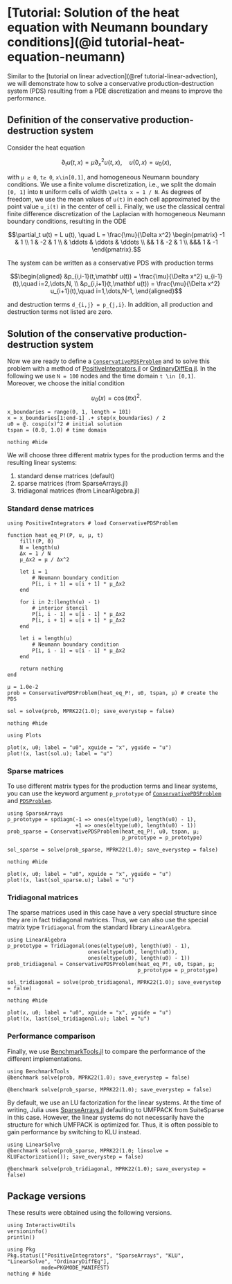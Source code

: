 # [Tutorial: Solution of the heat equation with Neumann boundary conditions](@id tutorial-heat-equation-neumann)

Similar to the
[tutorial on linear advection](@ref tutorial-linear-advection),
we will demonstrate how to solve a conservative production-destruction
system (PDS) resulting from a PDE discretization and means to improve
the performance.


## Definition of the conservative production-destruction system

Consider the heat equation
```math
\partial_t u(t,x) = \mu \partial_x^2 u(t,x),\quad u(0,x)=u_0(x),
```

with ``μ ≥ 0``, ``t≥ 0``, ``x\in[0,1]``, and homogeneous Neumann boundary conditions.
We use a finite volume discretization, i.e., we split the domain ``[0, 1]`` into
``N`` uniform cells of width ``\Delta x = 1 / N``. As degrees of freedom, we use
the mean values of ``u(t)`` in each cell approximated by the point value ``u_i(t)``
in the center of cell ``i``. Finally, we use the classical central finite difference
discretization of the Laplacian with homogeneous Neumann boundary conditions,
resulting in the ODE

```math
\partial_t u(t) = L u(t),
\quad
L = \frac{\mu}{\Delta x^2} \begin{pmatrix}
    -1 & 1 \\
    1 & -2 & 1 \\
    & \ddots & \ddots & \ddots \\
    && 1 & -2 & 1 \\
    &&& 1 & -1
\end{pmatrix}.
```

The system can be written as a conservative PDS with production terms

```math
\begin{aligned}
&p_{i,i-1}(t,\mathbf u(t)) = \frac{\mu}{\Delta x^2} u_{i-1}(t),\quad i=2,\dots,N, \\
&p_{i,i+1}(t,\mathbf u(t)) = \frac{\mu}{\Delta x^2} u_{i+1}(t),\quad i=1,\dots,N-1,
\end{aligned}
```

and destruction terms ``d_{i,j} = p_{j,i}``. In addition, all production and destruction terms not listed are zero.


## Solution of the conservative production-destruction system

Now we are ready to define a [`ConservativePDSProblem`](@ref) and to solve this
problem with a method of
[PositiveIntegrators.jl](https://github.com/SKopecz/PositiveIntegrators.jl) or
[OrdinaryDiffEq.jl](https://docs.sciml.ai/OrdinaryDiffEq/stable/).
In the following we use ``N = 100`` nodes and the time domain ``t \in [0,1]``.
Moreover, we choose the initial condition
```math
u_0(x) = \cos(\pi x)^2.
```

```@example HeatEquationNeumann
x_boundaries = range(0, 1, length = 101)
x = x_boundaries[1:end-1] .+ step(x_boundaries) / 2
u0 = @. cospi(x)^2 # initial solution
tspan = (0.0, 1.0) # time domain

nothing #hide
```

We will choose three different matrix types for the production terms and
the resulting linear systems:

1. standard dense matrices (default)
2. sparse matrices (from SparseArrays.jl)
3. tridiagonal matrices (from LinearAlgebra.jl)


### Standard dense matrices

```@example HeatEquationNeumann
using PositiveIntegrators # load ConservativePDSProblem

function heat_eq_P!(P, u, μ, t)
    fill!(P, 0)
    N = length(u)
    Δx = 1 / N
    μ_Δx2 = μ / Δx^2

    let i = 1
        # Neumann boundary condition
        P[i, i + 1] = u[i + 1] * μ_Δx2
    end

    for i in 2:(length(u) - 1)
        # interior stencil
        P[i, i - 1] = u[i - 1] * μ_Δx2
        P[i, i + 1] = u[i + 1] * μ_Δx2
    end

    let i = length(u)
        # Neumann boundary condition
        P[i, i - 1] = u[i - 1] * μ_Δx2
    end

    return nothing
end

μ = 1.0e-2
prob = ConservativePDSProblem(heat_eq_P!, u0, tspan, μ) # create the PDS

sol = solve(prob, MPRK22(1.0); save_everystep = false)

nothing #hide
```

```@example HeatEquationNeumann
using Plots

plot(x, u0; label = "u0", xguide = "x", yguide = "u")
plot!(x, last(sol.u); label = "u")
```


### Sparse matrices

To use different matrix types for the production terms and linear systems,
you can use the keyword argument `p_prototype` of
[`ConservativePDSProblem`](@ref) and [`PDSProblem`](@ref).

```@example HeatEquationNeumann
using SparseArrays
p_prototype = spdiagm(-1 => ones(eltype(u0), length(u0) - 1),
                      +1 => ones(eltype(u0), length(u0) - 1))
prob_sparse = ConservativePDSProblem(heat_eq_P!, u0, tspan, μ;
                                     p_prototype = p_prototype)

sol_sparse = solve(prob_sparse, MPRK22(1.0); save_everystep = false)

nothing #hide
```

```@example HeatEquationNeumann
plot(x, u0; label = "u0", xguide = "x", yguide = "u")
plot!(x, last(sol_sparse.u); label = "u")
```


### Tridiagonal matrices

The sparse matrices used in this case have a very special structure
since they are in fact tridiagonal matrices. Thus, we can also use
the special matrix type `Tridiagonal` from the standard library
`LinearAlgebra`.

```@example HeatEquationNeumann
using LinearAlgebra
p_prototype = Tridiagonal(ones(eltype(u0), length(u0) - 1),
                          ones(eltype(u0), length(u0)),
                          ones(eltype(u0), length(u0) - 1))
prob_tridiagonal = ConservativePDSProblem(heat_eq_P!, u0, tspan, μ;
                                          p_prototype = p_prototype)

sol_tridiagonal = solve(prob_tridiagonal, MPRK22(1.0); save_everystep = false)

nothing #hide
```

```@example HeatEquationNeumann
plot(x, u0; label = "u0", xguide = "x", yguide = "u")
plot!(x, last(sol_tridiagonal.u); label = "u")
```



### Performance comparison

Finally, we use [BenchmarkTools.jl](https://github.com/JuliaCI/BenchmarkTools.jl)
to compare the performance of the different implementations.

```@example HeatEquationNeumann
using BenchmarkTools
@benchmark solve(prob, MPRK22(1.0); save_everystep = false)
```

```@example HeatEquationNeumann
@benchmark solve(prob_sparse, MPRK22(1.0); save_everystep = false)
```

By default, we use an LU factorization for the linear systems. At the time of
writing, Julia uses
[SparseArrays.jl](https://github.com/JuliaSparse/SparseArrays.jl)
defaulting to UMFPACK from SuiteSparse in this case. However, the linear
systems do not necessarily have the structure for which UMFPACK is optimized
 for. Thus, it is often possible to gain performance by switching to KLU
 instead.

```@example HeatEquationNeumann
using LinearSolve
@benchmark solve(prob_sparse, MPRK22(1.0; linsolve = KLUFactorization()); save_everystep = false)
```

```@example HeatEquationNeumann
@benchmark solve(prob_tridiagonal, MPRK22(1.0); save_everystep = false)
```


## Package versions

These results were obtained using the following versions.
```@example HeatEquationNeumann
using InteractiveUtils
versioninfo()
println()

using Pkg
Pkg.status(["PositiveIntegrators", "SparseArrays", "KLU", "LinearSolve", "OrdinaryDiffEq"],
           mode=PKGMODE_MANIFEST)
nothing # hide
```
